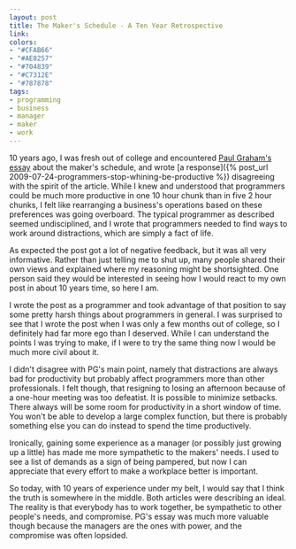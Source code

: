 ```yaml
---
layout: post
title: The Maker's Schedule - A Ten Year Retrospective
link: 
colors:
- "#CFAB66"
- "#AE8257"
- "#704839"
- "#C7312E"
- "#787878"
tags:
- programming
- business
- manager
- maker
- work
---
```


10 years ago, I was fresh out of college and encountered [Paul Graham's essay](http://paulgraham.com/makersschedule.html) about the maker's schedule, and wrote [a response]({% post_url 2009-07-24-programmers-stop-whining-be-productive %}) disagreeing with the spirit of the article. While I knew and understood that programmers could be much more productive in one 10 hour chunk than in five 2 hour chunks, I felt like rearranging a business's operations based on these preferences was going overboard. The typical programmer as described seemed undisciplined, and I wrote that programmers needed to find ways to work around distractions, which are simply a fact of life.

As expected the post got a lot of negative feedback, but it was all very informative. Rather than just telling me to shut up, many people shared their own views and explained where my reasoning might be shortsighted. One person said they would be interested in seeing how I would react to my own post in about 10 years time, so here I am.

<!-- more -->

I wrote the post as a programmer and took advantage of that position to say some pretty harsh things about programmers in general. I was surprised to see that I wrote the post when I was only a few months out of college, so I definitely had far more ego than I deserved. While I can understand the points I was trying to make, if I were to try the same thing now I would be much more civil about it.

I didn't disagree with PG's main point, namely that distractions are always bad for productivity but probably affect programmers more than other professionals. I felt though, that resigning to losing an afternoon because of a one-hour meeting was too defeatist. It is possible to minimize setbacks. There always will be some room for productivity in a short window of time. You won't be able to develop a large complex function, but there is probably something else you can do instead to spend the time productively.

Ironically, gaining some experience as a manager (or possibly just growing up a little) has made me more sympathetic to the makers' needs. I used to see a list of demands as a sign of being pampered, but now I can appreciate that every effort to make a workplace better is important.

So today, with 10 years of experience under my belt, I would say that I think the truth is somewhere in the middle. Both articles were describing an ideal. The reality is that everybody has to work together, be sympathetic to other people's needs, and compromise. PG's essay was much more valuable though because the managers are the ones with power, and the compromise was often lopsided.
